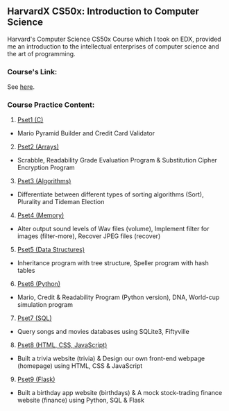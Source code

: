 ## HarvardX CS50x: Introduction to Computer Science
Harvard's Computer Science CS50x Course which I took on EDX, provided me an introduction to the intellectual enterprises of computer science and the art of programming.

### Course's Link: ###

See [here](https://www.edx.org/course/introduction-computer-science-harvardx-cs50x).

### Course Practice Content: ###

1. [Pset1 (C)](https://github.com/Chong-Tuc-Yee/HarvardX-CS50-Introduction-to-Computer-Science/tree/main/Pset1)
  - Mario Pyramid Builder and Credit Card Validator
2. [Pset2 (Arrays)](https://github.com/Chong-Tuc-Yee/HarvardX-CS50-Introduction-to-Computer-Science/tree/main/Pset2)
  - Scrabble, Readability Grade Evaluation Program & Substitution Cipher Encryption Program 
3. [Pset3 (Algorithms)](https://github.com/Chong-Tuc-Yee/HarvardX-CS50-Introduction-to-Computer-Science/tree/main/Pset3)
  - Differentiate between different types of sorting algorithms (Sort), Plurality and Tideman Election 
4. [Pset4 (Memory)](https://github.com/Chong-Tuc-Yee/HarvardX-CS50-Introduction-to-Computer-Science/tree/main/Pset4)
  - Alter output sound levels of Wav files (volume), Implement filter for images (filter-more), Recover JPEG files (recover)
5. [Pset5 (Data Structures)](https://github.com/Chong-Tuc-Yee/HarvardX-CS50-Introduction-to-Computer-Science/tree/main/Pset5)
  - Inheritance program with tree structure, Speller program with hash tables
6. [Pset6 (Python)](https://github.com/Chong-Tuc-Yee/HarvardX-CS50-Introduction-to-Computer-Science/tree/main/Pset6)
  - Mario, Credit & Readability Program (Python version), DNA, World-cup simulation program
7. [Pset7 (SQL)](https://github.com/Chong-Tuc-Yee/HarvardX-CS50-Introduction-to-Computer-Science/tree/main/Pset7)
  - Query songs and movies databases using SQLite3, Fiftyville 
8. [Pset8 (HTML, CSS, JavaScript)](https://github.com/Chong-Tuc-Yee/HarvardX-CS50-Introduction-to-Computer-Science/tree/main/Pset8)
  - Built a trivia website (trivia) & Design our own front-end webpage (homepage) using HTML, CSS & JavaScript 
9. [Pset9 (Flask)](https://github.com/Chong-Tuc-Yee/HarvardX-CS50-Introduction-to-Computer-Science/tree/main/Pset9)
  - Built a birthday app website (birthdays) & A mock stock-trading finance website (finance) using Python, SQL & Flask 
